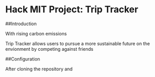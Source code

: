 # Hack MIT Project: Trip Tracker

##Introduction

With rising carbon emissions 

Trip Tracker allows users to pursue a more sustainable future on the envionment by competing against friends 

##Configuration

After cloning the repository and 